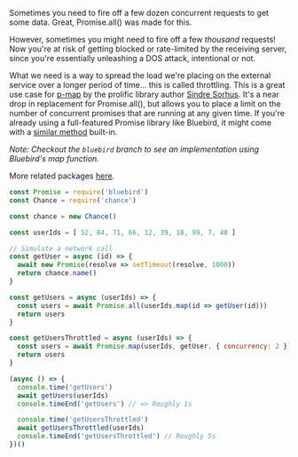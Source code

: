 Sometimes you need to fire off a few dozen concurrent requests to get some data. Great, Promise.all() was made for this.

However, sometimes you might need to fire off a few _thousand_ requests! Now you're at risk of getting blocked or rate-limited by the receiving server, since you're essentially unleashing a DOS attack, intentional or not.

What we need is a way to spread the load we're placing on the external service over a longer period of time... this is called throttling. This is a great use case for [p-map](https://github.com/sindresorhus/p-map) by the prolific library author [Sindre Sorhus](https://github.com/sindresorhus). It's a near drop in replacement for Promise.all(), but allows you to place a limit on the number of concurrent promises that are running at any given time. If you're already using a full-featured Promise library like Bluebird, it might come with a [similar method](http://bluebirdjs.com/docs/api/promise.map.html) built-in.

_Note: Checkout the `bluebird` branch to see an implementation using Bluebird's map function._

More related packages [here](https://github.com/sindresorhus/promise-fun).

```js
const Promise = require('bluebird')
const Chance = require('chance')

const chance = new Chance()

const userIds = [ 52, 84, 71, 66, 12, 39, 18, 99, 7, 48 ]

// Simulate a network call
const getUser = async (id) => {
  await new Promise(resolve => setTimeout(resolve, 1000))
  return chance.name()
}

const getUsers = async (userIds) => {
  const users = await Promise.all(userIds.map(id => getUser(id)))
  return users
}

const getUsersThrottled = async (userIds) => {
  const users = await Promise.map(userIds, getUser, { concurrency: 2 })
  return users
}

(async () => {
  console.time('getUsers')
  await getUsers(userIds)
  console.timeEnd('getUsers') // => Roughly 1s

  console.time('getUsersThrottled')
  await getUsersThrottled(userIds)
  console.timeEnd('getUsersThrottled') // Roughly 5s
})()
```
